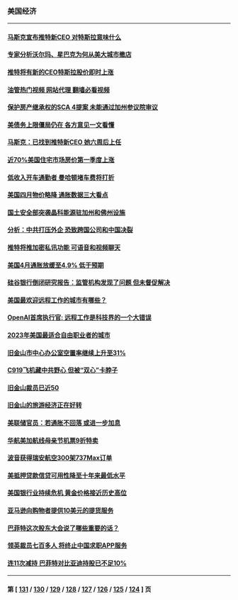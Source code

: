 ### 美国经济
---
#### [马斯克宣布推特新CEO 对特斯拉意味什么](../../pages/ncid1078158/n13994943.md?05130445) 
#### [专家分析沃尔玛、星巴克为何从美大城市撤店](../../pages/ncid1078158/n13994970.md?05130445) 
#### [推特将有新的CEO特斯拉股价即时上涨](../../pages/ncid1078158/n13994623.md?05130445) 
#### [油管热门视频 网站代理 翻墙必看视频](http://138.2.39.72:81/youtube.html?epic-marker?05130445)
#### [保护房产继承权的SCA 4提案 未能通过加州参议院审议](../../pages/ncid1078158/n13994612.md?05130445) 
#### [美债务上限僵局仍在 各方意见一文看懂](../../pages/ncid1078158/n13994151.md?05130445) 
#### [马斯克：已找到推特新CEO 她六周后上任](../../pages/ncid1078158/n13994265.md?05130445) 
#### [近70%美国住宅市场房价第一季度上涨](../../pages/ncid1078158/n13994218.md?05130445) 
#### [低收入开车通勤者 曼哈顿堵车费将打折](../../pages/ncid1078158/n13993558.md?05130445) 
#### [美国四月物价略降 通胀数据三大看点](../../pages/ncid1078158/n13993282.md?05130445) 
#### [国土安全部突袭晶科能源驻加州和佛州设施](../../pages/ncid1078158/n13993270.md?05130445) 
#### [分析：中共打压外企 恐致跨国公司和中国决裂](../../pages/ncid1078158/n13993252.md?05130445) 
#### [推特将推加密私讯功能 可语音和视频聊天](../../pages/ncid1078158/n13993143.md?05130445) 
#### [美国4月通胀放缓至4.9% 低于预期](../../pages/ncid1078158/n13993142.md?05130445) 
#### [硅谷银行倒闭研究报告：监管机构发现了问题 但未督促解决](../../pages/ncid1078158/n13992898.md?05130445) 
#### [美国最欢迎远程工作的城市有哪些？](../../pages/ncid1078158/n13992864.md?05130445) 
#### [OpenAI首席执行官: 远程工作是科技界的一个大错误](../../pages/ncid1078158/n13992858.md?05130445) 
#### [2023年美国最适合自由职业者的城市](../../pages/ncid1078158/n13992856.md?05130445) 
#### [旧金山市中心办公室空置率继续上升至31%](../../pages/ncid1078158/n13992854.md?05130445) 
#### [C919飞机藏中共野心 但被“双心”卡脖子](../../pages/ncid1078158/n13991824.md?05130445) 
#### [旧金山裁员已近50](../../pages/ncid1078158/n13992793.md?05130445) 
#### [旧金山的旅游经济正在好转](../../pages/ncid1078158/n13992741.md?05130445) 
#### [美联储官员：若通胀不回落 或进一步加息](../../pages/ncid1078158/n13992597.md?05130445) 
#### [华航美加航线母亲节机票9折特卖](../../pages/ncid1078158/n13992686.md?05130445) 
#### [波音获得瑞安航空300架737Max订单](../../pages/ncid1078158/n13992411.md?05130445) 
#### [美抵押贷款信贷可用性降至十年来最低水平](../../pages/ncid1078158/n13992398.md?05130445) 
#### [美国银行业持续危机 黄金价格接近历史高位](../../pages/ncid1078158/n13991959.md?05130445) 
#### [亚马逊向购物者提供10美元的提货服务](../../pages/ncid1078158/n13991687.md?05130445) 
#### [巴菲特这次股东大会说了哪些重要的话？](../../pages/ncid1078158/n13991740.md?05130445) 
#### [领英裁员七百多人 将终止中国求职APP服务](../../pages/ncid1078158/n13991767.md?05130445) 
#### [连11次减持 巴菲特对比亚迪持股已不足10%](../../pages/ncid1078158/n13991614.md?05130445) 

---
#### 第 [ [131](./131.md?05130445) / [130](./130.md?05130445) / [129](./129.md?05130445) / [128](./128.md?05130445) / [127](./127.md?05130445) / [126](./126.md?05130445) / [125](./125.md?05130445) / [124](./124.md?05130445) ] 页
